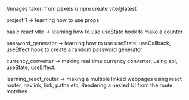//images taken from pexels
// npm create vite@latest

project 1 -> learning how to use props 

basic react vite -> learning how to use useState hook to make a counter

password_generator -> learning how to use useState, useCallback, useEffect hook to create a random password generator

currency_converter -> making real time currency converter, using api, useState, useEffect.

learning_react_router -> making a multiple linked webpages using react router, navlink, link, paths etc, Rendering a nested UI from the route matches